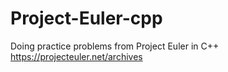 # Project-Euler-cpp
Doing practice problems from Project Euler in C++
https://projecteuler.net/archives
